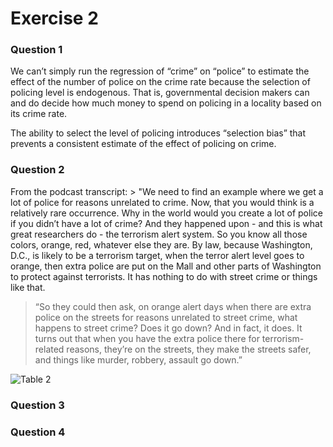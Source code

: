 Exercise 2
================

### Question 1

We can’t simply run the regression of “crime” on “police” to estimate
the effect of the number of police on the crime rate because the
selection of policing level is endogenous. That is, governmental
decision makers can and do decide how much money to spend on policing in
a locality based on its crime rate.

The ability to select the level of policing introduces “selection bias”
that prevents a consistent estimate of the effect of policing on crime.

### Question 2

From the podcast transcript: \> "We need to find an example where we get
a lot of police for reasons unrelated to crime. Now, that you would
think is a relatively rare occurrence. Why in the world would you create
a lot of police if you didn’t have a lot of crime? And they happened
upon - and this is what great researchers do - the terrorism alert
system. So you know all those colors, orange, red, whatever else they
are. By law, because Washington, D.C., is likely to be a terrorism
target, when the terror alert level goes to orange, then extra police
are put on the Mall and other parts of Washington to protect against
terrorists. It has nothing to do with street crime or things like that.

> “So they could then ask, on orange alert days when there are extra
> police on the streets for reasons unrelated to street crime, what
> happens to street crime? Does it go down? And in fact, it does. It
> turns out that when you have the extra police there for
> terrorism-related reasons, they’re on the streets, they make the
> streets safer, and things like murder, robbery, assault go down.”

![Table 2](./figures/ex3table2.png)

### Question 3

### Question 4
